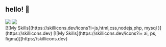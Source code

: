 ## hello! 💙

<div>
  <a href="https://www.linkedin.com/in/anacrispee" target="_blank"><img src="https://img.shields.io/badge/-LinkedIn-%230077B5?style=for-the-badge&logo=linkedin&logoColor=white" target="_blank"></a>
  <a href = "mailto:anacrispee@gmail.com"><img src="https://img.shields.io/badge/-Gmail-%23333?style=for-the-badge&logo=gmail&logoColor=white" target="_blank"></a>
</div>
<div>
  [![My Skills](https://skillicons.dev/icons?i=js,html,css,nodejs,php, mysql )](https://skillicons.dev)
  [![My Skills](https://skillicons.dev/icons?i= ai, ps, figma)](https://skillicons.dev)
</div>
